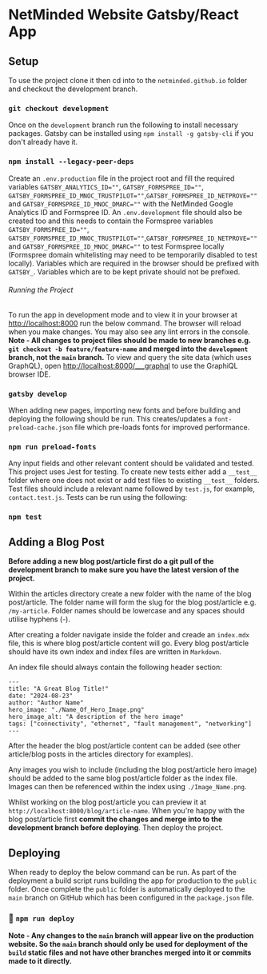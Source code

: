 # NetMinded Website Gatsby/React App


## Setup

To use the project clone it then cd into to the `netminded.github.io` folder and checkout the development branch.

### `git checkout development`

Once on the `development` branch run the following to install necessary packages. Gatsby can be installed using `npm install -g gatsby-cli` if you don't already have it. 

### `npm install --legacy-peer-deps`

Create an `.env.production` file in the project root and fill the required variables `GATSBY_ANALYTICS_ID=""`, `GATSBY_FORMSPREE_ID=""`, `GATSBY_FORMSPREE_ID_MNOC_TRUSTPILOT=""`,`GATSBY_FORMSPREE_ID_NETPROVE=""` and `GATSBY_FORMSPREE_ID_MNOC_DMARC=""` with the NetMinded Google Analytics ID and Formspree ID. 
An `.env.development` file should also be created too and this needs to contain the Formspree variables `GATSBY_FORMSPREE_ID=""`, `GATSBY_FORMSPREE_ID_MNOC_TRUSTPILOT=""`,`GATSBY_FORMSPREE_ID_NETPROVE=""`  and `GATSBY_FORMSPREE_ID_MNOC_DMARC=""` to test Formspree locally (Formspree domain whitelisting may need to be temporarily disabled to test locally). Variables which are required in the browser should be prefixed with `GATSBY_`. Variables which are to be kept private should not be prefixed. 


###### Running the Project

To run the app in development mode and to view it in your browser at [http://localhost:8000](http://localhost:8000) run the below command. 
The browser will reload when you make changes. You may also see any lint errors in the console. 
**Note - All changes to project files should be made to new branches e.g. `git checkout -b feature/feature-name` and merged into the `development` branch, not the `main` branch.** 
To view and query the site data (which uses GraphQL), open [http://localhost:8000/___graphql](http://localhost:8000/___graphql) to use the GraphiQL browser IDE.

### `gatsby develop`

When adding new pages, importing new fonts and before building and deploying the following should be run. This creates/updates a `font-preload-cache.json` file which pre-loads fonts for improved performance.

### `npm run preload-fonts`

Any input fields and other relevant content should be validated and tested. This project uses Jest for testing. To create new tests either add a `__test__` folder where one does not exist or add test files to existing `__test__` folders. Test files should include a relevant name followed by `test.js`, for example, `contact.test.js`. Tests can be run using the following:

### `npm test`


## Adding a Blog Post

**Before adding a new blog post/article first do a git pull of the development branch to make sure you have the latest version of the project.**

Within the articles directory create a new folder with the name of the blog post/article. The folder name will form the slug for the blog post/article e.g. `/my-article`. Folder names should be lowercase and any spaces should utilise hyphens (-). 

After creating a folder navigate inside the folder and creade an `index.mdx` file, this is where blog post/article content will go. Every blog post/article should have its own index and index files are written in `Markdown`. 

An index file should always contain the following header section:

```
---
title: "A Great Blog Title!"
date: "2024-08-23"
author: "Author Name"
hero_image: "./Name_Of_Hero_Image.png"
hero_image_alt: "A description of the hero image"
tags: ["connectivity", "ethernet", "fault management", "networking"]
---
```

After the header the blog post/article content can be added (see other article/blog posts in the articles directory for examples).

Any images you wish to include (including the blog post/article hero image) should be added to the same blog post/article folder as the index file. Images can then be referenced within the index using `./Image_Name.png`. 

Whilst working on the blog post/article you can preview it at `http://localhost:8000/blog/article-name`. When you're happy with the blog post/article first **commit the changes and merge into to the development branch before deploying**. Then deploy the project.


## Deploying

When ready to deploy the below command can be run. As part of the deployment a build script runs building the app for production to the `public` folder. 
Once complete the `public` folder is automatically deployed to the `main` branch on GitHub which has been configured in the `package.json` file.

### 🚀 `npm run deploy`

**Note - Any changes to the `main` branch will appear live on the production website. So the `main` branch should only be used for deployment of the `build` static files and not have other branches merged into it or commits made to it directly.**

